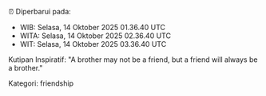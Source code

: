 ⏰ Diperbarui pada:
- WIB: Selasa, 14 Oktober 2025 01.36.40 UTC
- WITA: Selasa, 14 Oktober 2025 02.36.40 UTC
- WIT: Selasa, 14 Oktober 2025 03.36.40 UTC

Kutipan Inspiratif:
"A brother may not be a friend, but a friend will always be a brother."


Kategori: friendship

